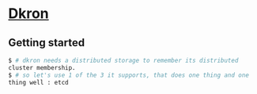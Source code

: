 # [Dkron](http://dkron.io/)

## Getting started

```Bash
$ # dkron needs a distributed storage to remember its distributed
cluster membership.
$ # so let's use 1 of the 3 it supports, that does one thing and one
thing well : etcd
```
